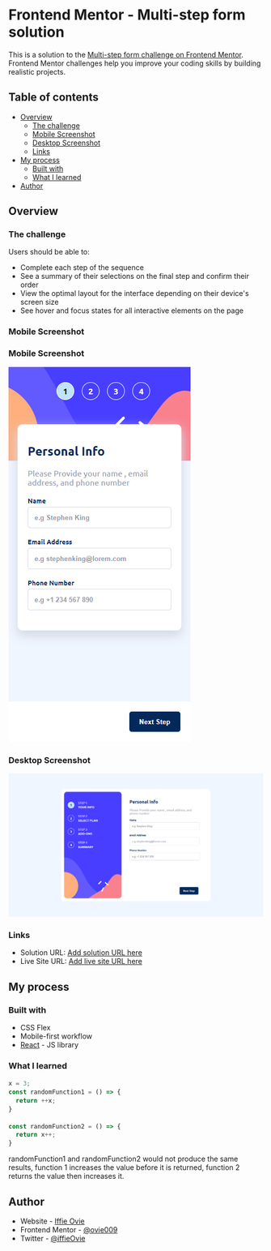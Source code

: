 # Frontend Mentor - Multi-step form solution

This is a solution to the [Multi-step form challenge on Frontend Mentor](https://www.frontendmentor.io/challenges/multistep-form-YVAnSdqQBJ). Frontend Mentor challenges help you improve your coding skills by building realistic projects. 

## Table of contents

- [Overview](#overview)
  - [The challenge](#the-challenge)
  - [Mobile Screenshot](#mobile-screenshot)
  - [Desktop Screenshot](#desktop-screenshot)
  - [Links](#links)
- [My process](#my-process)
  - [Built with](#built-with)
  - [What I learned](#what-i-learned)
- [Author](#author)

## Overview

### The challenge

Users should be able to:

- Complete each step of the sequence
- See a summary of their selections on the final step and confirm their order
- View the optimal layout for the interface depending on their device's screen size
- See hover and focus states for all interactive elements on the page

### Mobile Screenshot

### Mobile Screenshot
![](./screenshots/mobile.png)

### Desktop Screenshot
![](./screenshots/desktop.png)

### Links

- Solution URL: [Add solution URL here](https://your-solution-url.com)
- Live Site URL: [Add live site URL here](https://your-live-site-url.com)

## My process

### Built with

- CSS Flex
- Mobile-first workflow
- [React](https://reactjs.org/) - JS library

### What I learned
```js
x = 3;
const randomFunction1 = () => {
  return ++x;
}

const randomFunction2 = () => {
  return x++;
}
```
randomFunction1 and randomFunction2 would not produce the same results,
function 1 increases the value before it is returned, function 2 returns the value then increases it.

## Author

- Website - [Iffie Ovie](https://iffieovie.netlify.com)
- Frontend Mentor - [@ovie009](https://www.frontendmentor.io/profile/ovie009)
- Twitter - [@iffieOvie](https://www.twitter.com/iffieoive)
